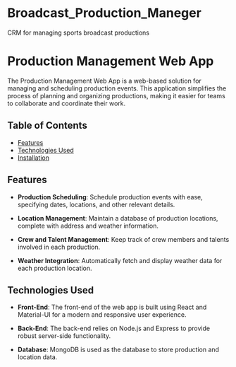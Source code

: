 # Broadcast_Production_Maneger

CRM for managing sports broadcast productions

# Production Management Web App

The Production Management Web App is a web-based solution for managing and scheduling production events. This application simplifies the process of planning and organizing productions, making it easier for teams to collaborate and coordinate their work.

## Table of Contents

- [Features](#features)
- [Technologies Used](#technologies-used)
- [Installation](#installation)
<!-- - [Usage](#usage)
- [Contributing](#contributing)
- [License](#license) -->

## Features

- **Production Scheduling**: Schedule production events with ease, specifying dates, locations, and other relevant details.

- **Location Management**: Maintain a database of production locations, complete with address and weather information.

- **Crew and Talent Management**: Keep track of crew members and talents involved in each production.

- **Weather Integration**: Automatically fetch and display weather data for each production location.

## Technologies Used

- **Front-End**: The front-end of the web app is built using React and Material-UI for a modern and responsive user experience.

- **Back-End**: The back-end relies on Node.js and Express to provide robust server-side functionality.

- **Database**: MongoDB is used as the database to store production and location data.

